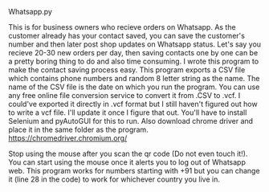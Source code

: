 Whatsapp.py

This is for business owners who recieve orders on Whatsapp. As the customer already has your contact saved, you can save the customer's number and then later post shop updates on Whatsapp status. Let's say you recieve 20-30 new orders per day, then saving contacts one by one can be a pretty boring thing to do and also time consuming. I wrote this program to make the contact saving process easy. This program exports a CSV file which contains phone numbers and random 8 letter string as the name. The name of the CSV file is the date on which you run the program. You can use any free online file conversion service to convert it from .CSV to .vcf.
I could've exported it directly in .vcf format but I still haven't figured out how to write a vcf file. I'll update it once I figure that out.
You'll have to install Selenium and pyAutoGUI for this to run.
Also download chrome driver and place it in the same folder as the program.
https://chromedriver.chromium.org/

 Stop using the mouse after you scan the qr code (Do not even touch it!).
 You can start using the mouse once it alerts you to log out of Whatsapp web.
 This program works for numbers starting with +91 but you can change it (line 28 in the code) to work for whichever country you live in. 